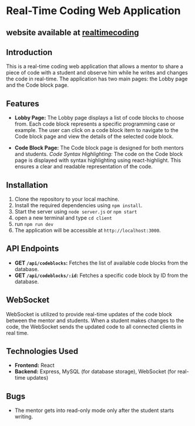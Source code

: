 # Real-Time Coding Web Application

## website available at [realtimecoding](realtimecoding.up.railway.app)
## Introduction

This is a real-time coding web application that allows a mentor to share a piece of code with a student and observe him while he writes and changes the code in real-time. The application has two main pages: the Lobby page and the Code block page.

## Features

- **Lobby Page:**
  The Lobby page displays a list of code blocks to choose from. Each code block represents a specific programming case or example. The user can click on a code block item to navigate to the Code block page and view the details of the selected code block.

- **Code Block Page:**
  The Code block page is designed for both mentors and students. 
  *Code Syntax Highlighting:* The code on the Code block page is displayed with syntax highlighting using react-highlight.
  This ensures a clear and readable representation of the code.

## Installation

1. Clone the repository to your local machine.
2. Install the required dependencies using `npm install`.
3. Start the server using `node server.js` or `npm start`
4. open a new terminal and type `cd client`
5. run `npm run dev`
6. The application will be accessible at `http://localhost:3000`.

## API Endpoints

- **GET `/api/codeblocks`:** Fetches the list of available code blocks from the database.
- **GET `/api/codeblocks/:id`:** Fetches a specific code block by ID from the database.

## WebSocket

WebSocket is utilized to provide real-time updates of the code block between the mentor and students.
When a student makes changes to the code, the WebSocket sends the updated code to all connected clients in real time.

## Technologies Used

- **Frontend:** React
- **Backend:** Express, MySQL (for database storage), WebSocket (for real-time updates)

## Bugs
- The mentor gets into read-only mode only after the student starts writing.

